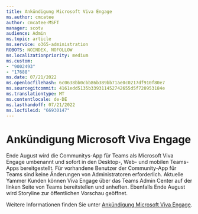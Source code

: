 ```yaml
---
title: Ankündigung Microsoft Viva Engage
ms.author: cmcatee
author: cmcatee-MSFT
manager: scotv
audience: Admin
ms.topic: article
ms.service: o365-administration
ROBOTS: NOINDEX, NOFOLLOW
ms.localizationpriority: medium
ms.custom:
- "9002493"
- "17688"
ms.date: 07/21/2022
ms.openlocfilehash: 6c0638bb0cbb86b389bb71ae0c0217df910f80e7
ms.sourcegitcommit: 4161edd5135b339311452742655d5f720953184e
ms.translationtype: MT
ms.contentlocale: de-DE
ms.lasthandoff: 07/21/2022
ms.locfileid: "66930147"
---
```

# <a name="announcing-microsoft-viva-engage"></a>Ankündigung Microsoft Viva Engage

Ende August wird die Communitys-App für Teams als Microsoft Viva Engage umbenannt und sofort in den Desktop-, Web- und mobilen Teams-Apps bereitgestellt. Für vorhandene Benutzer der Community-App für Teams sind keine Änderungen von Administratoren erforderlich. Aktuelle Yammer Kunden können Viva Engage über das Teams Admin Center auf der linken Seite von Teams bereitstellen und anheften. Ebenfalls Ende August wird Storyline zur öffentlichen Vorschau geöffnet.

Weitere Informationen finden Sie unter [Ankündigung Microsoft Viva Engage](https://techcommunity.microsoft.com/t5/microsoft-viva-blog/announcing-microsoft-viva-engage/ba-p/3571382).